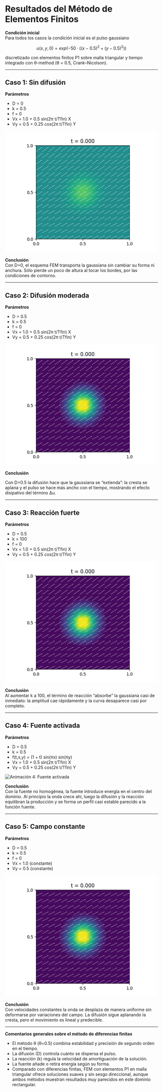 # Resultados del Método de Elementos Finitos

**Condición inicial**  
Para todos los casos la condición inicial es el pulso gaussiano
```math
    u(x,y,0) = exp(-50·((x−0.5)^{2} + (y−0.5)^{2}))
```
discretizado con elementos finitos P1 sobre malla triangular y tiempo integrado con θ-method (θ = 0.5, Crank–Nicolson).

---

## Caso 1: Sin difusión  
**Parámetros**  
- D = 0  
- k = 0.5  
- f = 0  
- Vx = 1.0 + 0.5 sin(2π t/Tfin) X  
- Vy = 0.5 + 0.25 cos(2π t/Tfin) Y  

![Animación 1: Sin difusión](../results/animacion_caso1_fem.gif)

**Conclusión**  
Con D=0, el esquema FEM transporta la gaussiana sin cambiar su forma ni anchura. Sólo pierde un poco de altura al tocar los bordes, por las condiciones de contorno.


---

## Caso 2: Difusión moderada  
**Parámetros**  
- D = 0.5  
- k = 0.5  
- f = 0  
- Vx = 1.0 + 0.5 sin(2π t/Tfin) X  
- Vy = 0.5 + 0.25 cos(2π t/Tfin) Y  

![Animación 2: Difusión moderada](../results/animacion_caso2_fem.gif)

**Conclusión**  


Con D=0.5 la difusión hace que la gaussiana se “extienda”: la cresta se aplana y el pulso se hace más ancho con el tiempo, mostrando el efecto disipativo del término Δu.

---

## Caso 3: Reacción fuerte  
**Parámetros**  
- D = 0.5  
- k = 100  
- f = 0  
- Vx = 1.0 + 0.5 sin(2π t/Tfin) X  
- Vy = 0.5 + 0.25 cos(2π t/Tfin) Y  

![Animación 3: Reacción fuerte](../results/animacion_caso3_fem.gif)

**Conclusión**  
Al aumentar k a 100, el término de reacción “absorbe” la gaussiana casi de inmediato: la amplitud cae rápidamente y la curva desaparece casi por completo.

---

## Caso 4: Fuente activada  
**Parámetros**  
- D = 0.5  
- k = 0.5  
- f(t,x,y) = (1 + t) sin(πx) sin(πy)  
- Vx = 1.0 + 0.5 sin(2π t/Tfin) X  
- Vy = 0.5 + 0.25 cos(2π t/Tfin) Y  

![Animación 4: Fuente activada](../results/animacion_caso4_fem.gif)

**Conclusión**  
Con la fuente no homogénea, la fuente introduce energía en el centro del dominio. Al principio la onda crece ahí, luego la difusión y la reacción equilibran la producción y se forma un perfil casi estable parecido a la función fuente.

---

## Caso 5: Campo constante  
**Parámetros**  
- D = 0.5  
- k = 0.5  
- f = 0  
- Vx = 1.0 (constante)  
- Vy = 0.5 (constante)  

![Animación 5: Campo constante](../results/animacion_caso5_fem.gif)

**Conclusión**  
Con velocidades constantes la onda se desplaza de manera uniforme sin deformarse por variaciones del campo. La difusión sigue aplanando la cresta, pero el movimiento es lineal y predecible.

---

**Comentarios generales sobre el método de diferencias finitas**  
- El método θ (θ=0.5) combina estabilidad y precisión de segundo orden en el tiempo.  
- La difusión (D) controla cuánto se dispersa el pulso.  
- La reacción (k) regula la velocidad de amortiguación de la solución.  
- La fuente añade o retira energía según su forma.  
- Comparado con diferencias finitas, FEM con elementos P1 en malla triangular ofrece soluciones suaves y sin sesgo direccional, aunque ambos métodos muestran resultados muy parecidos en este dominio rectangular.  
